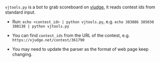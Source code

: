 `vjtools.py` is a bot to grab scoreboard on [vjudge](https://vjudge.net/group/monashicpc), it reads contest ids from standard input.

* Run: `echo <contest_id> | python vjtools.py`, e.g. `echo 383886 385030 388138 | python vjtools.py`

* You can find `contest_ids` from the URL of the contest, e.g. `https://vjudge.net/contest/361790`

* You may need to update the parser as the format of web page keep changing.

